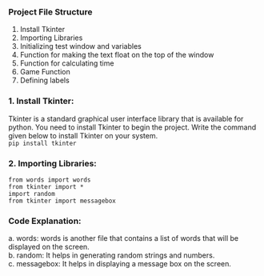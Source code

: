 ### Project File Structure
1. Install Tkinter <br>
2. Importing Libraries<br>
3. Initializing test window and variables<br>
4. Function for making the text float on the top of the window<br>
5. Function for calculating time<br>
6. Game Function<br>
7. Defining labels<br>

### 1. Install Tkinter:
Tkinter is a standard graphical user interface library that is available for python. You need to install Tkinter to begin the project. 
Write the command given below to install Tkinter on your system.<br>
`pip install tkinter`

### 2. Importing Libraries:
`from words import words`<br>
`from tkinter import *`<br>
`import random` <br>
`from tkinter import messagebox`

### Code Explanation:

a. words: words is another file that contains a list of words that will be displayed on the screen.<br>
b. random: It helps in generating random strings and numbers.<br>
c. messagebox: It helps in displaying a message box on the screen.<br>
